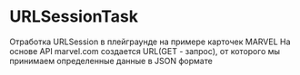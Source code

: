# URLSessionTask
Отработка URLSession в плейграунде на примере карточек MARVEL
На основе API marvel.com создается URL(GET - запрос), от которого мы принимаем определенные данные в JSON формате
